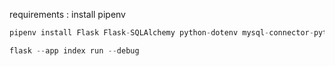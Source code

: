 requirements : 
install pipenv 

```py
pipenv install Flask Flask-SQLAlchemy python-dotenv mysql-connector-python
```

```py
flask --app index run --debug
```